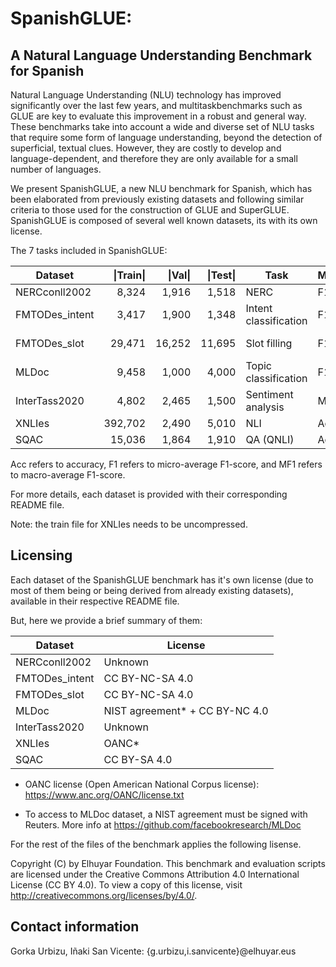 #    SpanishGLUE: 
## A Natural Language Understanding Benchmark for Spanish   




Natural Language Understanding (NLU) technology has improved significantly over the last few years, 
and multitaskbenchmarks such as GLUE are key to evaluate this improvement in a robust and general way. 
These benchmarks take into account a wide and diverse set of NLU tasks that require some form of 
language understanding, beyond the detection of superficial, textual clues. However, they are costly 
to develop and language-dependent, and therefore they are only available for a small number of languages. 

We present SpanishGLUE, a new NLU benchmark for Spanish, which has been elaborated from previously 
existing datasets and following similar criteria to those used for the construction of GLUE and SuperGLUE. 
SpanishGLUE is composed of several well known datasets, its with its own license.



The 7 tasks included in SpanishGLUE:

| Dataset        |\|Train\||\|Val\| |\|Test\|| Task                   | Metric | Domain          |
|----------------|--------:|-------:|-------:|------------------------|--------|-----------------|
| NERCconll2002  |   8,324 |  1,916 |  1,518 | NERC                   | F1     | News            |
| FMTODes_intent |   3,417 |  1,900 |  1,348 | Intent classification  | F1     | Dialog system   |
| FMTODes_slot   |  29,471 | 16,252 | 11,695 | Slot filling           | F1     | Dialog system   |
| MLDoc          |   9,458 |  1,000 |  4,000 | Topic classification   | F1     | News            |
| InterTass2020  |   4,802 |  2,465 |  1,500 | Sentiment analysis     | MF1    | Twitter         |
| XNLIes         | 392,702 |  2,490 |  5,010 | NLI                    | Acc    | Wikipedia       |
| SQAC           |  15,036 |  1,864 |  1,910 | QA (QNLI)              | Acc    | Wikipedia       |


Acc refers to accuracy, F1 refers to micro-average F1-score, and MF1 refers to macro-average F1-score.


For more details, each dataset is provided with their corresponding README file.

Note: the train file for XNLIes needs to be uncompressed.

Licensing
-------------

Each dataset of the SpanishGLUE benchmark has it's own license (due to most of them being or 
being derived from already existing datasets), available in their respective README file. 

But, here we provide a brief summary of them:


| Dataset        | License                             |
|----------------|-------------------------------------|
| NERCconll2002  |                     Unknown         |
| FMTODes_intent |                     CC BY-NC-SA 4.0 |
| FMTODes_slot   |                     CC BY-NC-SA 4.0 |
| MLDoc          |  NIST agreement* +  CC BY-NC    4.0 |
| InterTass2020  |                     Unknown         |
| XNLIes         |                     OANC*           |
| SQAC           |                     CC BY-SA    4.0 |


* OANC license (Open American National Corpus license): https://www.anc.org/OANC/license.txt

* To access to MLDoc dataset, a NIST agreement must be signed with Reuters. More info at https://github.com/facebookresearch/MLDoc

For the rest of the files of the benchmark applies the following lisense.

Copyright (C) by Elhuyar Foundation. 
This benchmark and evaluation scripts are licensed under the Creative Commons Attribution 4.0
International License (CC BY 4.0). To view a copy of this license, visit 
http://creativecommons.org/licenses/by/4.0/.






Contact information
-----------------------
Gorka Urbizu, Iñaki San Vicente: {g.urbizu,i.sanvicente}@elhuyar.eus
